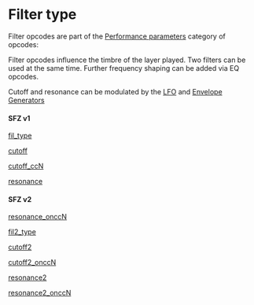 ---
---
# Filter type

Filter opcodes are part of the [Performance parameters](/opcodes/categories#performance-parameters)
category of opcodes:

Filter opcodes influence the timbre of the layer played. Two filters can be used
at the same time. Further frequency shaping can be added via EQ opcodes.

Cutoff and resonance can be modulated by the [LFO](/types/lfo) and
[Envelope Generators](/types/envelope_generators)

#### SFZ v1

[fil_type](/opcodes/fil_type)

[cutoff](/opcodes/cutoff)

[cutoff_ccN](/opcodes/cutoff_ccN)

[resonance](/opcodes/resonance)

#### SFZ v2

[resonance_onccN](/opcodes/resonance)

[fil2_type](/opcodes/fil2_type)

[cutoff2](/opcodes/cutoff2)

[cutoff2_onccN](/opcodes/cutoff2)

[resonance2](/opcodes/resonance2)

[resonance2_onccN](/opcodes/resonance2)
